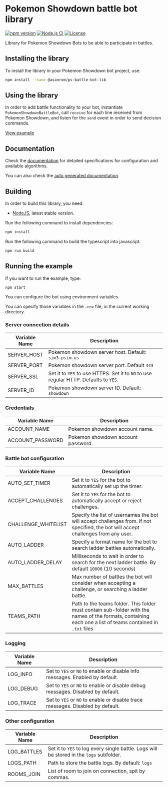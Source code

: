 # Pokemon Showdown battle bot library

[![npm version](https://badge.fury.io/js/%40asanrom%2Fps-battle-bot-lib.svg)](https://badge.fury.io/js/%40asanrom%2Fps-battle-bot-lib)
[![Node.js CI](https://github.com/AgustinSRG/ps-battle-bot-lib/actions/workflows/node.js.yml/badge.svg)](https://github.com/AgustinSRG/ps-battle-bot-lib/actions/workflows/node.js.yml)
[![License](https://img.shields.io/badge/license-MIT-blue.svg?style=flat)](https://github.com/AgustinSRG/ps-battle-bot-lib/blob/master/LICENSE)

Library for Pokemon Showdown Bots to be able to participate in battles. 

## Installing the library

To install the library in your Pokemon Showdown bot project, use:

```sh
npm install --save @asanrom/ps-battle-bot-lib
```

## Using the library

In order to add battle functionality to your bot, instantiate `PokemonShowdownBattleBot`, call `receive` for each line received from Pokemon Showdown, and listen for the `send` event in order to send decision commands.

[View example](./src/examples/example.ts)

## Documentation

Check the [documentation](./DOCUMENTATION.md) for detailed specifications for configuration and available algorithms.

You can also check the [auto generated documentation](https://agustinsrg.github.io/ps-battle-bot-lib/).

## Building

In order to build this library, you need:

 - [NodeJS](https://nodejs.org/en), latest stable version.

Run the following command to install dependencies:

```sh
npm install
```

Run the following command to build the typescript into javascript:

```sh
npm run build
```

## Running the example

If you want to run the example, type:

```
npm start
```

You can configure the bot using environment variables.

You can specify those variables in the `.env` file, in the current working directory.


### Server connection details

| Variable Name | Description                                                                          |
| ------------- | ------------------------------------------------------------------------------------ |
| SERVER_HOST   | Pokemon showdown server host. Default: `sim3.psim.us`                                |
| SERVER_PORT   | Pokemon showdown server port. Default `443`                                          |
| SERVER_SSL    | Set it to `YES` to use HTTPS. Set it to `NO` to use regular HTTP. Defaults to `YES`. |
| SERVER_ID     | Pokemon showdown server ID. Default: `showdown`                                      |

### Credentials

| Variable Name    | Description                        |
| ---------------- | ---------------------------------- |
| ACCOUNT_NAME     | Pokemon showdown account name.     |
| ACCOUNT_PASSWORD | Pokemon showdown account password. |

### Battle bot configuration

| Variable Name       | Description                                                                                                                                                |
| ------------------- | ---------------------------------------------------------------------------------------------------------------------------------------------------------- |
| AUTO_SET_TIMER      | Set it to `YES` for the bot to automatically set up the timer.                                                                                             |
| ACCEPT_CHALLENGES   | Set it to `YES` for the bot to automatically accept or reject challenges.                                                                                  |
| CHALLENGE_WHITELIST | Specify the list of usernames the bot will accept challenges from. If not specified, the bot will accept challenges from any user.                         |
| AUTO_LADDER         | Specify a format name for the bot to search ladder battles automatically.                                                                                  |
| AUTO_LADDER_DELAY   | Milliseconds to wait in order to search for the next ladder battle. By default `10000` (10 seconds)                                                        |
| MAX_BATTLES         | Max number of battles the bot will consider when accepting a challenge, or searching a ladder battle.                                                      |
| TEAMS_PATH          | Path to the teams folder. This folder must contain sub-folder with the names of the formats, containing each one a list of teams contained in `.txt` files |

### Logging

| Variable Name | Description                                                                    |
| ------------- | ------------------------------------------------------------------------------ |
| LOG_INFO      | Set to `YES` or `NO` to enable or disable info messages. Enabled by default.   |
| LOG_DEBUG     | Set to `YES` or `NO` to enable or disable debug messages. Disabled by default. |
| LOG_TRACE     | Set to `YES` or `NO` to enable or disable trace messages. Disabled by default. |

### Other configuration

| Variable Name | Description                                                                              |
| ------------- | ---------------------------------------------------------------------------------------- |
| LOG_BATTLES   | Set it to `YES` to log every single battle. Logs will be stored in the `logs` subfolder. |
| LOGS_PATH     | Path to store the battle logs. By default: `logs`                                        |
| ROOMS_JOIN    | List of room to join on connection, spit by commas.                                      |
